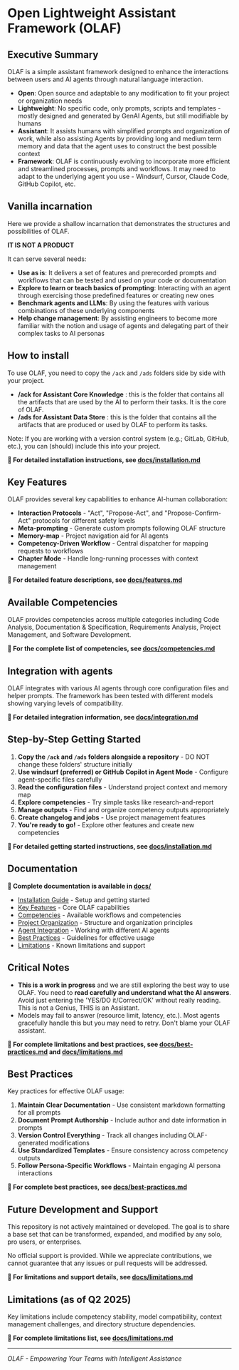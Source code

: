 # Open Lightweight Assistant Framework (OLAF)

## Executive Summary
OLAF is a simple assistant framework designed to enhance the interactions between users and AI agents through natural language interaction.

- **Open**: Open source and adaptable to any modification to fit your project or organization needs
- **Lightweight**: No specific code, only prompts, scripts and templates - mostly designed and generated by GenAI Agents, but still modifiable by humans
- **Assistant**: It assists humans with simplified prompts and organization of work, while also assisting Agents by providing long and medium term memory and data that the agent uses to construct the best possible context
- **Framework**: OLAF is continuously evolving to incorporate more efficient and streamlined processes, prompts and workflows. It may need to adapt to the underlying agent you use - Windsurf, Cursor, Claude Code, GitHub Copilot, etc.

## Vanilla incarnation
Here we provide a shallow incarnation that demonstrates the structures and possibilities of OLAF.

**IT IS NOT A PRODUCT**

It can serve several needs:

- **Use as is**: It delivers a set of features and prerecorded prompts and workflows that can be tested and used on your code or documentation
- **Explore to learn or teach basics of prompting**: Interacting with an agent through exercising those predefined features or creating new ones
- **Benchmark agents and LLMs**: By using the features with various combinations of these underlying components
- **Help change management**: By assisting engineers to become more familiar with the notion and usage of agents and delegating part of their complex tasks to AI personas

## How to install
To use OLAF, you need to copy the `/ack` and `/ads` folders side by side with your project.

- **/ack for Assistant Core Knowledge** : this is the folder that contains all the artifacts that are used by the AI to perform their tasks. It is the core of OLAF.
- **/ads for Assistant Data Store** : this is the folder that contains all the artifacts that are produced or used by OLAF to perform its tasks.

Note: If you are working with a version control system (e.g.; GitLab, GitHub, etc.), you can (should) include this into your project.

**📖 For detailed installation instructions, see [docs/installation.md](docs/installation.md)**


## Key Features

OLAF provides several key capabilities to enhance AI-human collaboration:

- **Interaction Protocols** - "Act", "Propose-Act", and "Propose-Confirm-Act" protocols for different safety levels
- **Meta-prompting** - Generate custom prompts following OLAF structure
- **Memory-map** - Project navigation aid for AI agents
- **Competency-Driven Workflow** - Central dispatcher for mapping requests to workflows
- **Chapter Mode** - Handle long-running processes with context management

**📖 For detailed feature descriptions, see [docs/features.md](docs/features.md)**


## Available Competencies

OLAF provides competencies across multiple categories including Code Analysis, Documentation & Specification, Requirements Analysis, Project Management, and Software Development.

**📖 For the complete list of competencies, see [docs/competencies.md](docs/competencies.md)**


## Integration with agents

OLAF integrates with various AI agents through core configuration files and helper prompts. The framework has been tested with different models showing varying levels of compatibility.

**📖 For detailed integration information, see [docs/integration.md](docs/integration.md)**


## Step-by-Step Getting Started

1. **Copy the `/ack` and `/ads` folders alongside a repository** - DO NOT change these folders' structure initially
2. **Use windsurf (preferred) or GitHub Copilot in Agent Mode** - Configure agent-specific files carefully
3. **Read the configuration files** - Understand project context and memory map
4. **Explore competencies** - Try simple tasks like research-and-report
5. **Manage outputs** - Find and organize competency outputs appropriately
6. **Create changelog and jobs** - Use project management features
7. **You're ready to go!** - Explore other features and create new competencies

**📖 For detailed getting started instructions, see [docs/installation.md](docs/installation.md)**


## Documentation

**📖 Complete documentation is available in [docs/](docs/)**

- [Installation Guide](docs/installation.md) - Setup and getting started
- [Key Features](docs/features.md) - Core OLAF capabilities  
- [Competencies](docs/competencies.md) - Available workflows and competencies
- [Project Organization](docs/organization.md) - Structure and organization principles
- [Agent Integration](docs/integration.md) - Working with different AI agents
- [Best Practices](docs/best-practices.md) - Guidelines for effective usage
- [Limitations](docs/limitations.md) - Known limitations and support

## Critical Notes
- **This is a work in progress** and we are still exploring the best way to use OLAF. You need to **read carefully and understand what the AI answers**. Avoid just entering the 'YES/DO it/Correct/OK' without really reading. This is not a Genius, THIS is an Assistant.
- Models may fail to answer (resource limit, latency, etc.). Most agents gracefully handle this but you may need to retry. Don't blame your OLAF assistant.

**📖 For complete limitations and best practices, see [docs/best-practices.md](docs/best-practices.md) and [docs/limitations.md](docs/limitations.md)**


## Best Practices
Key practices for effective OLAF usage:

1. **Maintain Clear Documentation** - Use consistent markdown formatting for all prompts
2. **Document Prompt Authorship** - Include author and date information in prompts  
3. **Version Control Everything** - Track all changes including OLAF-generated modifications
4. **Use Standardized Templates** - Ensure consistency across competency outputs
5. **Follow Persona-Specific Workflows** - Maintain engaging AI persona interactions

**📖 For complete best practices, see [docs/best-practices.md](docs/best-practices.md)**


## Future Development and Support
This repository is not actively maintained or developed. The goal is to share a base set that can be transformed, expanded, and modified by any solo, pro users, or enterprises.

No official support is provided. While we appreciate contributions, we cannot guarantee that any issues or pull requests will be addressed.

**📖 For limitations and support details, see [docs/limitations.md](docs/limitations.md)**


## Limitations (as of Q2 2025)

Key limitations include competency stability, model compatibility, context management challenges, and directory structure dependencies.

**📖 For complete limitations list, see [docs/limitations.md](docs/limitations.md)**

---
*OLAF - Empowering Your Teams with Intelligent Assistance*
